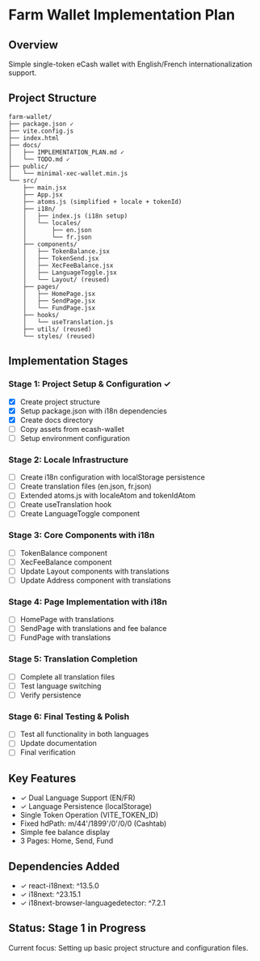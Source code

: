 # Farm Wallet Implementation Plan

## Overview
Simple single-token eCash wallet with English/French internationalization support.

## Project Structure
```
farm-wallet/
├── package.json ✓
├── vite.config.js
├── index.html
├── docs/
│   ├── IMPLEMENTATION_PLAN.md ✓
│   └── TODO.md ✓
├── public/
│   └── minimal-xec-wallet.min.js
└── src/
    ├── main.jsx
    ├── App.jsx
    ├── atoms.js (simplified + locale + tokenId)
    ├── i18n/
    │   ├── index.js (i18n setup)
    │   └── locales/
    │       ├── en.json
    │       └── fr.json
    ├── components/
    │   ├── TokenBalance.jsx
    │   ├── TokenSend.jsx
    │   ├── XecFeeBalance.jsx
    │   ├── LanguageToggle.jsx
    │   └── Layout/ (reused)
    ├── pages/
    │   ├── HomePage.jsx
    │   ├── SendPage.jsx
    │   └── FundPage.jsx
    ├── hooks/
    │   └── useTranslation.js
    ├── utils/ (reused)
    └── styles/ (reused)
```

## Implementation Stages

### Stage 1: Project Setup & Configuration ✓
- [x] Create project structure
- [x] Setup package.json with i18n dependencies
- [x] Create docs directory
- [ ] Copy assets from ecash-wallet
- [ ] Setup environment configuration

### Stage 2: Locale Infrastructure
- [ ] Create i18n configuration with localStorage persistence
- [ ] Create translation files (en.json, fr.json)
- [ ] Extended atoms.js with localeAtom and tokenIdAtom
- [ ] Create useTranslation hook
- [ ] Create LanguageToggle component

### Stage 3: Core Components with i18n
- [ ] TokenBalance component
- [ ] XecFeeBalance component  
- [ ] Update Layout components with translations
- [ ] Update Address component with translations

### Stage 4: Page Implementation with i18n
- [ ] HomePage with translations
- [ ] SendPage with translations and fee balance
- [ ] FundPage with translations

### Stage 5: Translation Completion
- [ ] Complete all translation files
- [ ] Test language switching
- [ ] Verify persistence

### Stage 6: Final Testing & Polish
- [ ] Test all functionality in both languages
- [ ] Update documentation
- [ ] Final verification

## Key Features
- ✓ Dual Language Support (EN/FR)
- ✓ Language Persistence (localStorage)
- Single Token Operation (VITE_TOKEN_ID)
- Fixed hdPath: m/44'/1899'/0'/0/0 (Cashtab)
- Simple fee balance display
- 3 Pages: Home, Send, Fund

## Dependencies Added
- ✓ react-i18next: ^13.5.0
- ✓ i18next: ^23.15.1
- ✓ i18next-browser-languagedetector: ^7.2.1

## Status: Stage 1 in Progress
Current focus: Setting up basic project structure and configuration files.